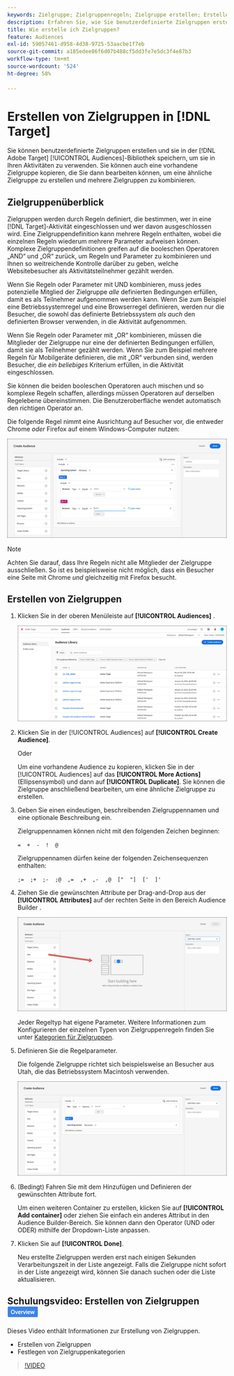 ```yaml
---
keywords: Zielgruppe; Zielgruppenregeln; Zielgruppe erstellen; Erstellen von Zielgruppen
description: Erfahren Sie, wie Sie benutzerdefinierte Zielgruppen erstellen und sie in der  [!DNL Adobe Target] [!UICONTROL Audiences]-Bibliothek zur Verwendung in -Aktivitäten speichern.
title: Wie erstelle ich Zielgruppen?
feature: Audiences
exl-id: 59057461-d958-4d38-9725-53aacbe1f7eb
source-git-commit: a185edee86f6d07b488cf5dd3fe7e5dc3f4e87b3
workflow-type: tm+mt
source-wordcount: '524'
ht-degree: 58%

---
```


# Erstellen von Zielgruppen in [!DNL Target]

Sie können benutzerdefinierte Zielgruppen erstellen und sie in der [!DNL Adobe Target] [!UICONTROL Audiences]-Bibliothek speichern, um sie in Ihren Aktivitäten zu verwenden. Sie können auch eine vorhandene Zielgruppe kopieren, die Sie dann bearbeiten können, um eine ähnliche Zielgruppe zu erstellen und mehrere Zielgruppen zu kombinieren.

## Zielgruppenüberblick

Zielgruppen werden durch Regeln definiert, die bestimmen, wer in eine [!DNL Target]-Aktivität eingeschlossen und wer davon ausgeschlossen wird. Eine Zielgruppendefinition kann mehrere Regeln enthalten, wobei die einzelnen Regeln wiederum mehrere Parameter aufweisen können. Komplexe Zielgruppendefinitionen greifen auf die booleschen Operatoren „AND“ und „OR“ zurück, um Regeln und Parameter zu kombinieren und Ihnen so weitreichende Kontrolle darüber zu geben, welche Websitebesucher als Aktivitätsteilnehmer gezählt werden.

Wenn Sie Regeln oder Parameter mit UND kombinieren, muss jedes potenzielle Mitglied der Zielgruppe *alle* definierten Bedingungen erfüllen, damit es als Teilnehmer aufgenommen werden kann. Wenn Sie zum Beispiel eine Betriebssystemregel und eine Browserregel definieren, werden nur die Besucher, die sowohl das definierte Betriebssystem *als auch* den definierten Browser verwenden, in die Aktivität aufgenommen.

Wenn Sie Regeln oder Parameter mit „OR“ kombinieren, müssen die Mitglieder der Zielgruppe nur eine der definierten Bedingungen erfüllen, damit sie als Teilnehmer gezählt werden. Wenn Sie zum Beispiel mehrere Regeln für Mobilgeräte definieren, die mit „OR“ verbunden sind, werden Besucher, die *ein beliebiges* Kriterium erfüllen, in die Aktivität eingeschlossen.

Sie können die beiden booleschen Operatoren auch mischen und so komplexe Regeln schaffen, allerdings müssen Operatoren auf derselben Regelebene übereinstimmen. Die Benutzeroberfläche wendet automatisch den richtigen Operator an.

Die folgende Regel nimmt eine Ausrichtung auf Besucher vor, die entweder Chrome *oder* Firefox auf einem Windows-Computer nutzen:

![Zielgruppe erstellen](assets/audience_create.png)

>[!NOTE]
>
>Achten Sie darauf, dass Ihre Regeln nicht alle Mitglieder der Zielgruppe ausschließen. So ist es beispielsweise nicht möglich, dass ein Besucher eine Seite mit Chrome *und* gleichzeitig mit Firefox besucht.

## Erstellen von Zielgruppen

1. Klicken Sie in der oberen Menüleiste auf **[!UICONTROL Audiences]** .

   ![Audiences_list image](assets/audiences_list.png)

1. Klicken Sie in der [!UICONTROL Audiences] auf **[!UICONTROL Create Audience]**.

   Oder

   Um eine vorhandene Audience zu kopieren, klicken Sie in der [!UICONTROL Audiences] auf das **[!UICONTROL More Actions]** (Ellipsensymbol) und dann auf **[!UICONTROL Duplicate]**. Sie können die Zielgruppe anschließend bearbeiten, um eine ähnliche Zielgruppe zu erstellen.

1. Geben Sie einen eindeutigen, beschreibenden Zielgruppennamen und eine optionale Beschreibung ein.

   Zielgruppennamen können nicht mit den folgenden Zeichen beginnen:

   `=  +  -  !  @`

   Zielgruppennamen dürfen keine der folgenden Zeichensequenzen enthalten:

   `;=  ;+  ;-  ;@  ,=  ,+  ,-  ,@  ["  "]  ['  ]'`

1. Ziehen Sie die gewünschten Attribute per Drag-and-Drop aus der **[!UICONTROL Attributes]** auf der rechten Seite in den Bereich Audience Builder .

   ![Attribute per Drag-and-Drop verschieben](assets/drag-attribute.png)

   Jeder Regeltyp hat eigene Parameter. Weitere Informationen zum Konfigurieren der einzelnen Typen von Zielgruppenregeln finden Sie unter [Kategorien für Zielgruppen](/help/main/c-target/c-audiences/c-target-rules/target-rules.md#concept_E3A77E42F1644503A829B5107B20880D).

1. Definieren Sie die Regelparameter.

   Die folgende Zielgruppe richtet sich beispielsweise an Besucher aus Utah, die das Betriebssystem Macintosh verwenden.

   ![Zielgruppe Utah/Macintosh](assets/adience-builder.png)

1. (Bedingt) Fahren Sie mit dem Hinzufügen und Definieren der gewünschten Attribute fort.

   Um einen weiteren Container zu erstellen, klicken Sie auf **[!UICONTROL Add container]** oder ziehen Sie einfach ein anderes Attribut in den Audience Builder-Bereich. Sie können dann den Operator (UND oder ODER) mithilfe der Dropdown-Liste anpassen.

1. Klicken Sie auf **[!UICONTROL Done]**.

   Neu erstellte Zielgruppen werden erst nach einigen Sekunden Verarbeitungszeit in der Liste angezeigt. Falls die Zielgruppe nicht sofort in der Liste angezeigt wird, können Sie danach suchen oder die Liste aktualisieren.

## Schulungsvideo: Erstellen von Zielgruppen ![Übersichts-Badge](/help/main/assets/overview.png)

Dieses Video enthält Informationen zur Erstellung von Zielgruppen.

* Erstellen von Zielgruppen
* Festlegen von Zielgruppenkategorien

>[!VIDEO](https://video.tv.adobe.com/v/17392)
